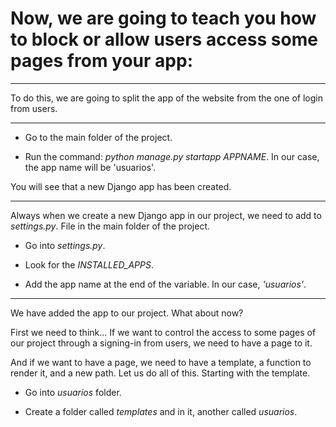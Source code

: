 # Now, we are going to teach you how to block or allow users access some pages from your app:

***

To do this, we are going to split the app of the website from the one of login from users.

***

* Go to the main folder of the project.

* Run the command: _python manage.py startapp APPNAME_. In our case, the app name will be 'usuarios'.

You will see that a new Django app has been created.

***

Always when we create a new Django app in our project, we need to add to _settings.py_. File in the main folder of the project.

* Go into _settings.py_.

* Look for the *INSTALLED_APPS*.

* Add the app name at the end of the variable. In our case, _'usuarios'_.

***
We have added the app to our project. What about now?

First we need to think... If we want to control the access to some pages of our project through a signing-in from users, we need to have a page to it.

And if we want to have a page, we need to have a template, a function to render it, and a new path. Let us do all of this. Starting with the template.

* Go into _usuarios_ folder.

* Create a folder called _templates_ and in it, another called _usuarios_.